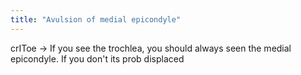 ```yaml
---
title: "Avulsion of medial epicondyle"
---
```

crIToe -&gt; If you see the trochlea, you should always seen the medial epicondyle. If you don't its prob displaced

